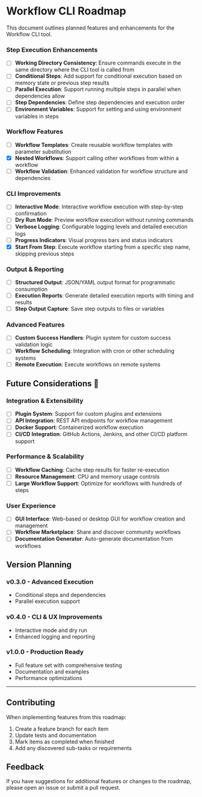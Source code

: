 # Workflow CLI Roadmap

This document outlines planned features and enhancements for the Workflow CLI tool.

### Step Execution Enhancements
- [ ] **Working Directory Consistency**: Ensure commands execute in the same directory where the CLI tool is called from
- [ ] **Conditional Steps**: Add support for conditional execution based on memory state or previous step results
- [ ] **Parallel Execution**: Support running multiple steps in parallel when dependencies allow
- [ ] **Step Dependencies**: Define step dependencies and execution order
- [ ] **Environment Variables**: Support for setting and using environment variables in steps

### Workflow Features
- [ ] **Workflow Templates**: Create reusable workflow templates with parameter substitution
- [x] **Nested Workflows**: Support calling other workflows from within a workflow
- [ ] **Workflow Validation**: Enhanced validation for workflow structure and dependencies

### CLI Improvements
- [ ] **Interactive Mode**: Interactive workflow execution with step-by-step confirmation
- [ ] **Dry Run Mode**: Preview workflow execution without running commands
- [ ] **Verbose Logging**: Configurable logging levels and detailed execution logs
- [ ] **Progress Indicators**: Visual progress bars and status indicators
- [x] **Start From Step**: Execute workflow starting from a specific step name, skipping previous steps

### Output & Reporting
- [ ] **Structured Output**: JSON/YAML output format for programmatic consumption
- [ ] **Execution Reports**: Generate detailed execution reports with timing and results
- [ ] **Step Output Capture**: Save step outputs to files or variables

### Advanced Features
- [ ] **Custom Success Handlers**: Plugin system for custom success validation logic
- [ ] **Workflow Scheduling**: Integration with cron or other scheduling systems
- [ ] **Remote Execution**: Execute workflows on remote systems

## Future Considerations 💭

### Integration & Extensibility
- [ ] **Plugin System**: Support for custom plugins and extensions
- [ ] **API Integration**: REST API endpoints for workflow management
- [ ] **Docker Support**: Containerized workflow execution
- [ ] **CI/CD Integration**: GitHub Actions, Jenkins, and other CI/CD platform support

### Performance & Scalability
- [ ] **Workflow Caching**: Cache step results for faster re-execution
- [ ] **Resource Management**: CPU and memory usage controls
- [ ] **Large Workflow Support**: Optimize for workflows with hundreds of steps

### User Experience
- [ ] **GUI Interface**: Web-based or desktop GUI for workflow creation and management
- [ ] **Workflow Marketplace**: Share and discover community workflows
- [ ] **Documentation Generator**: Auto-generate documentation from workflows

## Version Planning

### v0.3.0 - Advanced Execution
- Conditional steps and dependencies
- Parallel execution support

### v0.4.0 - CLI & UX Improvements
- Interactive mode and dry run
- Enhanced logging and reporting

### v1.0.0 - Production Ready
- Full feature set with comprehensive testing
- Documentation and examples
- Performance optimizations

---

## Contributing

When implementing features from this roadmap:

1. Create a feature branch for each item
2. Update tests and documentation
3. Mark items as completed when finished
4. Add any discovered sub-tasks or requirements

## Feedback

If you have suggestions for additional features or changes to the roadmap, please open an issue or submit a pull request.